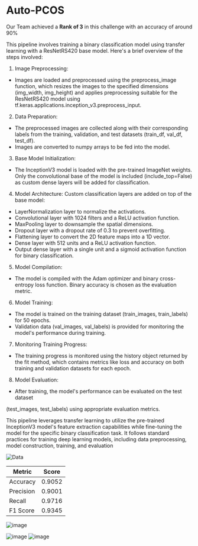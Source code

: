 # Auto-PCOS

Our Team achieved a **Rank of 3** in this challenge with an accuracy of around 90%

This pipeline involves training a binary classification model using transfer learning with a ResNetRS420 
base model. Here's a brief overview of the steps involved:
1. Image Preprocessing:
- Images are loaded and preprocessed using the preprocess_image function, which 
resizes the images to the specified dimensions (img_width, img_height) and applies 
preprocessing suitable for the ResNetRS420 model using 
tf.keras.applications.inception_v3.preprocess_input.

2. Data Preparation:
- The preprocessed images are collected along with their corresponding labels from the 
training, validation, and test datasets (train_df, val_df, test_df).
- Images are converted to numpy arrays to be fed into the model.
  
3. Base Model Initialization:
- The InceptionV3 model is loaded with the pre-trained ImageNet weights. Only the 
convolutional base of the model is included (include_top=False) as custom dense 
layers will be added for classification.

4. Model Architecture:
Custom classification layers are added on top of the base model:
- LayerNormalization layer to normalize the activations.
- Convolutional layer with 1024 filters and a ReLU activation function.
- MaxPooling layer to downsample the spatial dimensions.
- Dropout layer with a dropout rate of 0.3 to prevent overfitting.
- Flattening layer to convert the 2D feature maps into a 1D vector.
- Dense layer with 512 units and a ReLU activation function.
- Output dense layer with a single unit and a sigmoid activation function for binary classification.
  
5. Model Compilation:
- The model is compiled with the Adam optimizer and binary cross-entropy loss function. 
Binary accuracy is chosen as the evaluation metric.

6. Model Training:
- The model is trained on the training dataset (train_images, train_labels) for 50 epochs.
- Validation data (val_images, val_labels) is provided for monitoring the model's 
performance during training.

7. Monitoring Training Progress:
- The training progress is monitored using the history object returned by the fit method, 
which contains metrics like loss and accuracy on both training and validation datasets 
for each epoch.

8. Model Evaluation:
- After training, the model's performance can be evaluated on the test dataset 

(test_images, test_labels) using appropriate evaluation metrics.

This pipeline leverages transfer learning to utilize the pre-trained InceptionV3 model's feature 
extraction capabilities while fine-tuning the model for the specific binary classification task. It follows 
standard practices for training deep learning models, including data preprocessing, model 
construction, training, and evaluation


![Data](https://github.com/ATHdevs/Auto-PCOS/assets/147138099/17575967-bcce-4348-bf45-bf6001e286fb)


| Metric    | Score            |
|-----------|------------------|
| Accuracy  | 0.9052           |
| Precision | 0.9001           |
| Recall    | 0.9716           |
| F1 Score  | 0.9345           |


![image](https://github.com/ATHdevs/Auto-PCOS/assets/147138099/e7481a77-7de1-48d4-a6fb-4566d916f8a5)


![image](https://github.com/ATHdevs/Auto-PCOS/assets/147138099/29a50cb8-c4ca-4230-a0ca-4c68ca117aa8)
![image](https://github.com/ATHdevs/Auto-PCOS/assets/147138099/b52433a9-e8d3-4111-a604-707377e7a304)

